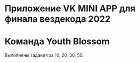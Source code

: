 # Приложение VK MINI APP для финала вездекода 2022

# Команда Youth Blossom

Выполнены задания за 10, 20, 30, 50.
